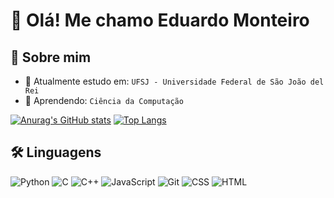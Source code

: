               
# 👋 Olá! Me chamo Eduardo Monteiro 
 
    
## 🚀 Sobre mim  
   
- 🔭 Atualmente estudo em: `UFSJ - Universidade Federal de São João del Rei`  
- 🌱 Aprendendo: `Ciência da Computação`
     
[![Anurag's GitHub stats](https://github-readme-stats.vercel.app/api?username=dudispires&show_icons=true&theme=chartreuse-dark)](https://github.com/anuraghazra/github-readme-stats) <!-- .--> [![Top Langs](https://github-readme-stats.vercel.app/api/top-langs/?username=dudispires&layout=donut&theme=chartreuse-dark&langs_count=7&hide=Makefile)](https://github.com/anuraghazra/github-readme-stats)
 
## 🛠️ Linguagens
 
![Python](https://img.shields.io/badge/Python-3776AB?style=for-the-badge&logo=python&logoColor=white)
![C](https://img.shields.io/badge/C-00599C?style=for-the-badge&logo=c&logoColor=white) 
![C++](https://img.shields.io/badge/C++-00599C?style=for-the-badge&logo=c%2B%2B&logoColor=white)
![JavaScript](https://img.shields.io/badge/JavaScript-F7DF1E?style=for-the-badge&logo=javascript&logoColor=black)
![Git](https://img.shields.io/badge/Git-F05032?style=for-the-badge&logo=git&logoColor=white)
![CSS](https://img.shields.io/badge/CSS-1572B6?style=for-the-badge&logo=css3&logoColor=white)
![HTML](https://img.shields.io/badge/HTML-E34F26?style=for-the-badge&logo=html5&logoColor=white)


<!-- Adicione os que quiser -->




